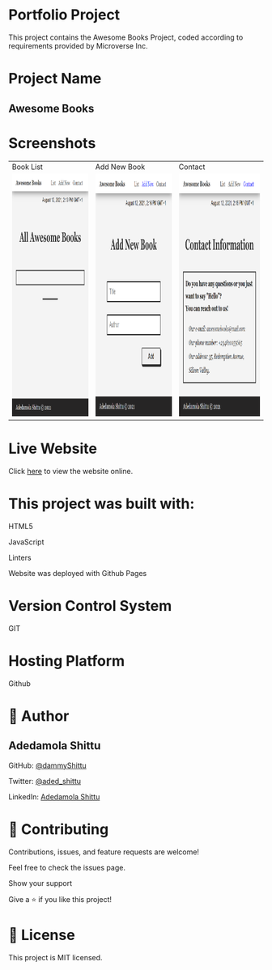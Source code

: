 # Portfolio Project

This project contains the Awesome Books Project, coded according to requirements provided by Microverse Inc.

# Project Name

## Awesome Books

# Screenshots

<table>
  <tr>
    <td>Book List</td>
     <td>Add New Book</td>
     <td>Contact</td>
  </tr>
  <tr>
    <td><img src="img\screenshot.png" width=280 height=480></td>
    <td><img src="img\screenshot1.png" width=280 height=480></td>
    <td><img src="img\screenshot2.png" width=280 height=480></td>
  </tr>
 </table>


# Live Website

Click [here](https://dammyshittu.github.io/Awesome-Books/) to view the website online.

# This project was built with:

HTML5

JavaScript

Linters

Website was deployed with Github Pages

# Version Control System

GIT

# Hosting Platform

Github

# 👤 Author

## Adedamola Shittu

GitHub: [@dammyShittu](https://github.com/DammyShittu/)


Twitter: [@aded_shittu](https://twitter.com/aded_shittu/)

LinkedIn: [Adedamola Shittu](https://linkedin.com/in/adedamola-shittu-3ab465172/)


# 🤝 Contributing

Contributions, issues, and feature requests are welcome!

Feel free to check the issues page.

Show your support

Give a ⭐️ if you like this project!

# 📝 License

This project is MIT licensed.
